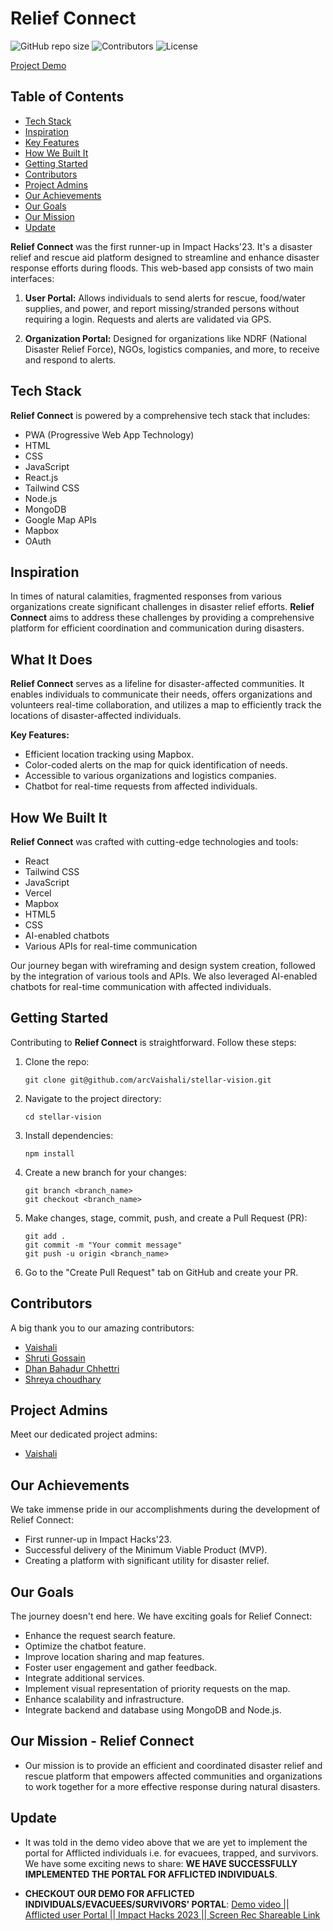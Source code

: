 # Relief Connect

![GitHub repo size](https://img.shields.io/github/repo-size/arcVaishali/stellar-vision)
![Contributors](https://img.shields.io/github/contributors/arcVaishali/stellar-vision)
![License](https://img.shields.io/badge/license-MIT-blue)

[Project Demo](https://devpost.com/software/relief-connect)
## Table of Contents
- [Tech Stack](#tech-stack)
- [Inspiration](#inspiration)
- [Key Features](#key-features)
- [How We Built It](#how-we-built-it)
- [Getting Started](#getting-started)
- [Contributors](#contributors)
- [Project Admins](#project-admins)
- [Our Achievements](#our-achievements)
- [Our Goals](#our-goals)
- [Our Mission](#our-mission)
- [Update](#update)

**Relief Connect** was the first runner-up in Impact Hacks'23. It's a disaster relief and rescue aid platform designed to streamline and enhance disaster response efforts during floods. This web-based app consists of two main interfaces:

1. **User Portal:** Allows individuals to send alerts for rescue, food/water supplies, and power, and report missing/stranded persons without requiring a login. Requests and alerts are validated via GPS.

2. **Organization Portal:** Designed for organizations like NDRF (National Disaster Relief Force), NGOs, logistics companies, and more, to receive and respond to alerts.

## Tech Stack

**Relief Connect** is powered by a comprehensive tech stack that includes:

- PWA (Progressive Web App Technology)
- HTML
- CSS
- JavaScript
- React.js
- Tailwind CSS
- Node.js
- MongoDB
- Google Map APIs
- Mapbox
- OAuth

## Inspiration

In times of natural calamities, fragmented responses from various organizations create significant challenges in disaster relief efforts. **Relief Connect** aims to address these challenges by providing a comprehensive platform for efficient coordination and communication during disasters.

## What It Does

**Relief Connect** serves as a lifeline for disaster-affected communities. It enables individuals to communicate their needs, offers organizations and volunteers real-time collaboration, and utilizes a map to efficiently track the locations of disaster-affected individuals.

**Key Features:**

- Efficient location tracking using Mapbox.
- Color-coded alerts on the map for quick identification of needs.
- Accessible to various organizations and logistics companies.
- Chatbot for real-time requests from affected individuals.

## How We Built It

**Relief Connect** was crafted with cutting-edge technologies and tools:

- React
- Tailwind CSS
- JavaScript
- Vercel
- Mapbox
- HTML5
- CSS
- AI-enabled chatbots
- Various APIs for real-time communication

Our journey began with wireframing and design system creation, followed by the integration of various tools and APIs. We also leveraged AI-enabled chatbots for real-time communication with affected individuals.

## Getting Started

Contributing to **Relief Connect** is straightforward. Follow these steps:

1. Clone the repo:

   ```shell
   git clone git@github.com/arcVaishali/stellar-vision.git
   ```
   
2. Navigate to the project directory:

    ```shell
    cd stellar-vision
    ```
3. Install dependencies:
    
    ```shell
    npm install
    ```
4. Create a new branch for your changes:
    ```shell
    git branch <branch_name>
    git checkout <branch_name>
    ```
5. Make changes, stage, commit, push, and create a Pull Request (PR):
    
    ```shell
    git add .
    git commit -m "Your commit message"
    git push -u origin <branch_name>
    ```
6. Go to the "Create Pull Request" tab on GitHub and create your PR.

## Contributors
A big thank you to our amazing contributors:

- [Vaishali](https://github.com/arcVaishali)
- [Shruti Gossain](https://github.com/ShrutiGossain)
- [Dhan Bahadur Chhettri](https://github.com/MrDBC)
- [Shreya choudhary](https://github.com/Shreyachoudhary20)
## Project Admins
Meet our dedicated project admins:

- [Vaishali](https://github.com/arcVaishali)
## Our Achievements
We take immense pride in our accomplishments during the development of Relief Connect:

- First runner-up in Impact Hacks'23.
- Successful delivery of the Minimum Viable Product (MVP).
- Creating a platform with significant utility for disaster relief.
## Our Goals
The journey doesn't end here. We have exciting goals for Relief Connect:

- Enhance the request search feature.
- Optimize the chatbot feature.
- Improve location sharing and map features.
- Foster user engagement and gather feedback.
- Integrate additional services.
- Implement visual representation of priority requests on the map.
- Enhance scalability and infrastructure.
- Integrate backend and database using MongoDB and Node.js.
## Our Mission - Relief Connect
- Our mission is to provide an efficient and coordinated disaster relief and rescue  platform that empowers affected communities and organizations to work together for a more effective response during natural disasters.
## Update

- It was told in the demo video above that we are yet to implement the portal for Afflicted individuals i.e. for evacuees, trapped, and survivors. We have some exciting news to share: **WE HAVE SUCCESSFULLY IMPLEMENTED THE PORTAL FOR AFFLICTED INDIVIDUALS**.

- **CHECKOUT OUR DEMO FOR AFFLICTED INDIVIDUALS/EVACUEES/SURVIVORS' PORTAL**: [Demo video || Afflicted user Portal || Impact Hacks 2023 || Screen Rec Shareable Link](https://screenrec.com/share/tIAZ7jGYS5)










